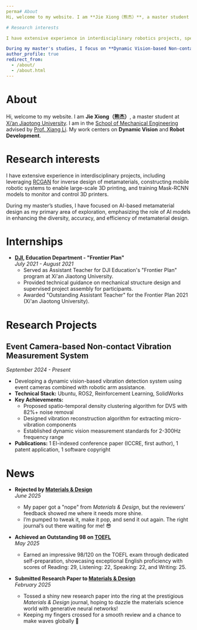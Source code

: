 ```yaml
---
perma# About
Hi, welcome to my website. I am **Jie Xiong（熊杰）**, a master student at [Xi'an Jiaotong University](https://en.xjtu.edu.cn/). I am in the [School of Mechanical Engineering](https://mec.xjtu.edu.cn/) advised by [Prof. Xiang Li（李响）](https://gr.xjtu.edu.cn/en/web/lixiang), a national-level young talent. My work centers on **Embodied Intelligence**, **Signal Processing**, and **Robotics Development**.

# Research interests

I have extensive experience in interdisciplinary robotics projects, specializing in **RoboMaster competitions** where I've led teams to multiple national championships. My expertise spans mechanical structure design, embedded software development, and fault diagnosis systems.

During my master's studies, I focus on **Dynamic Vision-based Non-contact Vibration Measurement Systems** using event cameras, combining robotics control with advanced signal processing for industrial applications.itle: ""
author_profile: true
redirect_from: 
  - /about/
  - /about.html
---
```


# About
Hi, welcome to my website. I am **Jie Xiong（熊杰）**, a master student at [Xi’an Jiaotong University](https://en.xjtu.edu.cn/). I am in the [School of Mechanical Engineering](https://mec.xjtu.edu.cn/) advised by [Prof. Xiang Li](https://gr.xjtu.edu.cn/en/web/lixiang). My work centers on **Dynamic Vision** and **Robot Development**.


# Research interests

I have extensive experience in interdisciplinary projects, including leveraging [RCGAN](https://www.sciencedirect.com/science/article/abs/pii/S0008622320306734?via%3Dihub) for inverse design of metamaterials, constructing mobile robotic systems to enable large-scale 3D printing, and training Mask-RCNN models to monitor and control 3D printers. 

During my master’s studies, I have focused on AI-based metamaterial design as my primary area of exploration, emphasizing the role of AI models in enhancing the diversity, accuracy, and efficiency of metamaterial design.

# Internships

- **[DJI](https://www.dji.com/cn), Education Department - "Frontier Plan"**  
  *July 2021 - August 2021*  
  - Served as Assistant Teacher for DJI Education's "Frontier Plan" program at Xi'an Jiaotong University.  
  - Provided technical guidance on mechanical structure design and supervised project assembly for participants.
  - Awarded "Outstanding Assistant Teacher" for the Frontier Plan 2021 (Xi'an Jiaotong University).

# Research Projects

## **Event Camera-based Non-contact Vibration Measurement System**
*September 2024 - Present*
- Developing a dynamic vision-based vibration detection system using event cameras combined with robotic arm assistance.
- **Technical Stack:** Ubuntu, ROS2, Reinforcement Learning, SolidWorks
- **Key Achievements:**
  - Proposed spatio-temporal density clustering algorithm for DVS with 82%+ noise removal
  - Designed vibration reconstruction algorithm for extracting micro-vibration components
  - Established dynamic vision measurement standards for 2-300Hz frequency range
- **Publications:** 1 EI-indexed conference paper (ICCRE, first author), 1 patent application, 1 software copyright

# News

- **Rejected by [Materials & Design](https://www.sciencedirect.com/journal/materials-and-design)**  
  *June 2025*  

  - My paper got a "nope" from *Materials & Design*, but the reviewers’ feedback showed me where it needs more shine.
  -  I’m pumped to tweak it, make it pop, and send it out again. The right journal’s out there waiting for me! 😎

- **Achieved an Outstanding 98 on [TOEFL](https://www.ets.org/toefl.html)**  
  *May 2025*  
  - Earned an impressive 98/120 on the TOEFL exam through dedicated self-preparation, showcasing exceptional English proficiency with scores of Reading: 29, Listening: 22, Speaking: 22, and Writing: 25. 

- **Submitted Research Paper to [Materials & Design](https://www.sciencedirect.com/journal/materials-and-design)**  
  *February 2025*  
  - Tossed a shiny new research paper into the ring at the prestigious *Materials & Design* journal, hoping to dazzle the materials science world with generative neural networks! 
  - Keeping my fingers crossed for a smooth review and a chance to make waves globally 🙏
  